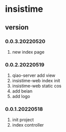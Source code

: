 # insistime

## version
### 0.0.3.20220520
1. new index page

### 0.0.2.20220519
1. qiao-server add view
2. insistime-web index init
3. insistime-web static cos
4. add beian
5. add logo

### 0.0.1.20220518
1. init project
2. index controller
